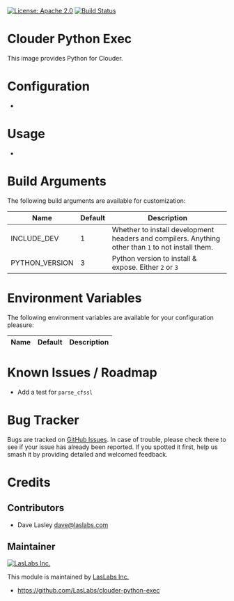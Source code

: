 [![License: Apache 2.0](https://img.shields.io/badge/licence-Apache--2.0-blue.svg)](https://www.apache.org/licenses/LICENSE-2.0.html)
[![Build Status](https://travis-ci.org/LasLabs/clouder-python-exec.svg?branch=master)](https://travis-ci.org/LasLabs/clouder-python-exec)

Clouder Python Exec
===================

This image provides Python for Clouder.

Configuration
=============

*

Usage
=====

* 

Build Arguments
===============

The following build arguments are available for customization:


| Name | Default | Description |
|------|---------|-------------|
| INCLUDE_DEV | 1 | Whether to install development headers and compilers. Anything other than `1` to not install them. |
| PYTHON_VERSION | 3 | Python version to install & expose. Either `2` or `3` |


Environment Variables
=====================

The following environment variables are available for your configuration
pleasure:

| Name | Default | Description |
|------|---------|-------------|


Known Issues / Roadmap
======================

* Add a test for `parse_cfssl`

Bug Tracker
===========

Bugs are tracked on [GitHub Issues](https://github.com/LasLabs/clouder-python-exec/issues).
In case of trouble, please check there to see if your issue has already been reported.
If you spotted it first, help us smash it by providing detailed and welcomed feedback.

Credits
=======

Contributors
------------

* Dave Lasley <dave@laslabs.com>

Maintainer
----------

[![LasLabs Inc.](https://laslabs.com/logo.png)](https://laslabs.com)

This module is maintained by [LasLabs Inc.](https://laslabs.com)

* https://github.com/LasLabs/clouder-python-exec
